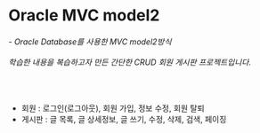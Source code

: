 # Oracle MVC model2
<h6>
  - Oracle Database를 사용한 MVC model2방식<br><br>학습한 내용을 복습하고자 만든 간단한 CRUD 회원 게시판 프로젝트입니다.
</h6>
<br>
<ul>
  <li>회원 : 로그인(로그아웃), 회원 가입, 정보 수정, 회원 탈퇴</li>
  <li>게시판 : 글 목록, 글 상세정보, 글 쓰기, 수정, 삭제, 검색, 페이징</li>
</ul>
